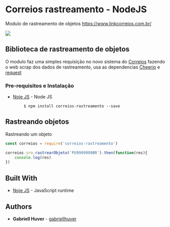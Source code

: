 # Correios rastreamento - NodeJS

Modulo de rastreamento de objetos https://www.linkcorreios.com.br/

![](https://travis-ci.org/gabriellhuver/rastreamento-correios.svg?branch=master)

## Biblioteca de rastreamento de objetos

O modulo faz uma simples requisição no novo sistema do [Correios](https://www.linkcorreios.com.br/) fazendo o web scrap dos dados de rastreamento, usa as dependencias [Cheerio](https://www.npmjs.com/package/cheerio) e [request](https://www.npmjs.com/package/request)


### Pre-requisitos e Instalação

* [Noje JS]( https://nodejs.org/en/) - Node JS

```shell
		$ npm install correios-rastreamento --save
```


## Rastreando objetos

Rastreando um objeto

```js
const correios = require('correios-rastreamento')

correios.sro.rastrearObjeto('PU9999999BR').then(function(res){
    console.log(res)
})

```

## Built With

* [Noje JS]( https://nodejs.org/en/) - JavaScript runtime

## Authors

* **Gabriell Huver** - [gabriellhuver](https://github.com/gabriellhuver)


